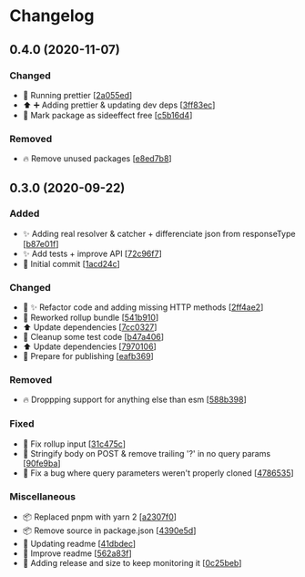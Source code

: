 # Changelog

<a name="0.4.0"></a>
## 0.4.0 (2020-11-07)

### Changed

- 🎨 Running prettier [[2a055ed](https://github.com/amoutonbrady/tiny-http/commit/2a055ede09de45c20b3c7cb14c981db5f665a7e0)]
- ⬆️ ➕ Adding prettier &amp; updating dev deps [[3ff83ec](https://github.com/amoutonbrady/tiny-http/commit/3ff83ece98e99bf8322fa4dcd2a05729b99a3a09)]
- 🔧 Mark package as sideeffect free [[c5b16d4](https://github.com/amoutonbrady/tiny-http/commit/c5b16d4c781337642a6cc5f785ec5e8d9f7d3fe6)]

### Removed

- 🔥 Remove unused packages [[e8ed7b8](https://github.com/amoutonbrady/tiny-http/commit/e8ed7b8ad81932f42207e43826bf88e9bcdf07bd)]


<a name="0.3.0"></a>
## 0.3.0 (2020-09-22)

### Added

- ✨ Adding real resolver &amp; catcher + differenciate json from responseType [[b87e01f](https://github.com/amoutonbrady/tiny-http/commit/b87e01fa1fb141a6d404cee4ccf24df6c3380933)]
- ✨ Add tests + improve API [[72c96f7](https://github.com/amoutonbrady/tiny-http/commit/72c96f725bbc0e85e7ac8f2dcb65ac010c2b0e1c)]
- 🎉 Initial commit [[1acd24c](https://github.com/amoutonbrady/tiny-http/commit/1acd24c61f94d5388e0f581d1ff311160cf747bc)]

### Changed

- 🎨 ✨ Refactor code and adding missing HTTP methods [[2ff4ae2](https://github.com/amoutonbrady/tiny-http/commit/2ff4ae25f5d4b2a39c50602e928d3d4b326e74ed)]
- 🔧 Reworked rollup bundle [[541b910](https://github.com/amoutonbrady/tiny-http/commit/541b910b7cfa2e27f906c14189dc38c0d547f56b)]
- ⬆️ Update dependencies [[7cc0327](https://github.com/amoutonbrady/tiny-http/commit/7cc032770a0d8f58adeda89d79154936d7dbecbc)]
- 💄 Cleanup some test code [[b47a406](https://github.com/amoutonbrady/tiny-http/commit/b47a406aa0d70ae82b1af8e463589a7428372bf3)]
- ⬆️ Update dependencies [[7970106](https://github.com/amoutonbrady/tiny-http/commit/7970106dc2c598fc74ea23c13619f3b16f992490)]
- 🔧 Prepare for publishing [[eafb369](https://github.com/amoutonbrady/tiny-http/commit/eafb3695d0340c8215af4f5121fa05e9e6e94958)]

### Removed

- 🔥 Droppping support for anything else than esm [[588b398](https://github.com/amoutonbrady/tiny-http/commit/588b398747bf7b1348f068237e28c765895bc881)]

### Fixed

- 🐛 Fix rollup input [[31c475c](https://github.com/amoutonbrady/tiny-http/commit/31c475ca5a4fc763101dc321f9b82d01859e25df)]
- 🐛 Stringify body on POST &amp; remove trailing &#x27;?&#x27; in no query params [[90fe9ba](https://github.com/amoutonbrady/tiny-http/commit/90fe9ba1c78d3579e1357cd3f2ab7d8ca5d62781)]
- 🐛 Fix a bug where query parameters weren&#x27;t properly cloned [[4786535](https://github.com/amoutonbrady/tiny-http/commit/4786535720021fe7ab1a90f88f5cf0b89c9089c9)]

### Miscellaneous

- 📦 Replaced pnpm with yarn 2 [[a2307f0](https://github.com/amoutonbrady/tiny-http/commit/a2307f05fbac77b00c92e9957a8ef3c80bb0abc1)]
- 📦 Remove source in package.json [[4390e5d](https://github.com/amoutonbrady/tiny-http/commit/4390e5d7dbff89fafd619164d49cc4afbf2f49ff)]
- 📝 Updating readme [[41dbdec](https://github.com/amoutonbrady/tiny-http/commit/41dbdec25ec9ed7b7bbbd7762f55ca3eee182c82)]
- 📝 Improve readme [[562a83f](https://github.com/amoutonbrady/tiny-http/commit/562a83fb791f6d592c45fece836f22b847df8f3f)]
- 📝 Adding release and size to keep monitoring it [[0c25beb](https://github.com/amoutonbrady/tiny-http/commit/0c25bebc74d053413d70ebc91558e1774c21de0a)]



